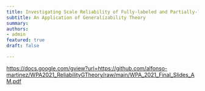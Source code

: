 ```yaml
---
title: Investigating Scale Reliability of Fully-labeled and Partially-labeled Rating Scales
subtitle: An Application of Generalizability Theory
summary:
authors:
- admin
featured: true
draft: false

---
```


https://docs.google.com/gview?url=https://github.com/alfonso-martinez/WPA2021_ReliabilityGTheory/raw/main/WPA_2021_Final_Slides_AM.pdf
